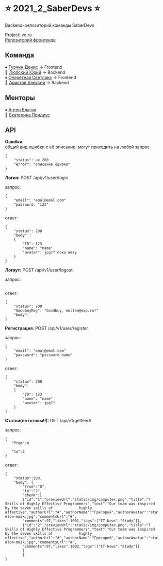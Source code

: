 # :star: 2021_2_SaberDevs :star:
Backend-репозиторий команды SaberDevs

Project: vc.ru <br/>
[Репозиторий фронтенда](https://github.com/frontend-park-mail-ru/2021_2_SaberDevs)

## Команда
:diamonds: [Турчин Денис](https://github.com/Denactive) -> Frontend <br/>
:gem: [Любский Юрий](https://github.com/yurij-lyubskij) -> Backend <br/>
:diamonds: [Очеретная Светлана](https://github.com/Svetlanlka) -> Frontend <br/>
:gem: [Аристов Алексей](https://github.com/MollenAR) -> Backend <br/>

## Менторы
:diamonds: [Антон Елагин](https://github.com/AntonElagin) <br/>
:gem: [Екатерина Придиус](https://github.com/pringleskate)

## API
**Ошибки** <br/>
общий вид ошибки с её описание, могут приходить на любой запрос
````
{
    "status": не 200
    "error": "описание ошибки"
}
````

**Логин:** POST /api/v1/user/login

запрос:
````
{
    "email": "emal@emal.com"
    "password: "123"
} 
````
ответ:
````
{
    "status": 200
    "body" : 
    {
        "ID": 123
        "name": "name"
        "avatar": jpg?? пока нету
    }
}
````

**Логаут:** POST /api/v1/user/logout

запрос:
````

````
ответ:
````
{
    "status": 200
    "GoodbuyMsg": "Goodbuy, mollen@exp.ru!"
    "body":
}
````

**Регистрация:** POST /api/v1/user/register

запрос:
````
{
    "email": "emal@emal.com"
    "password": "password_name"
} 
````
ответ:
````
{
    "status": 200
    "body":
    {
        "ID": 123
        "name": "name"
        "avatar": jpg??
    }
}
````
**Статьи(не готовы!!):** GET /api/v1/getfeed/

запрос:
````
{
   "from":0
   
   "to":2
} 
````
ответ:
````
{
	"status":200,
	"body": {
		"from":"0",
		"to":"2",
		"chunk":[
		{"id":"1","previewUrl":"static/img/computer.png","title":"7 Skills of Highly Effective Programmers","text":"Our team was inspired by the seven skills of 			highly effective","authorUrl":"#","authorName":"Григорий","authorAvatar":"static/img/photo-elon-musk.jpg","commentsUrl":"#",
		"comments":97,"likes":1001,"tags":["IT-News","Study"]},
		{"id":"2","previewUrl":"static/img/computer.png","title":"7 Skills of Highly Effective Programmers","text":"Our team was inspired by the seven skills of 			highly effective","authorUrl":"#","authorName":"Григорий","authorAvatar":"static/img/photo-elon-musk.jpg","commentsUrl":"#",
		"comments":97,"likes":1002,"tags":["IT-News","Study"]}
		]
		}
}

````
